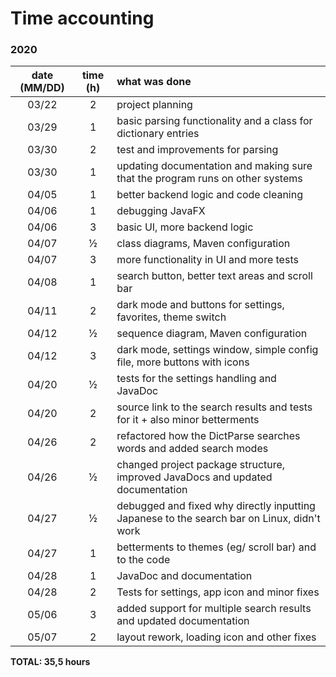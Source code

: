 # Time accounting
### 2020
| date (MM/DD) | time (h) | what was done |
| :----:|:---:| :-----|
| 03/22 | 2   | project planning |
| 03/29 | 1   | basic parsing functionality and a class for dictionary entries |
| 03/30 | 2   | test and improvements for parsing |
| 03/30 | 1   | updating documentation and making sure that the program runs on other systems |
| 04/05 | 1   | better backend logic and code cleaning |
| 04/06 | 1   | debugging JavaFX |
| 04/06 | 3   | basic UI, more backend logic |
| 04/07 | ½   | class diagrams, Maven configuration |
| 04/07 | 3   | more functionality in UI and more tests |
| 04/08 | 1   | search button, better text areas and scroll bar |
| 04/11 | 2   | dark mode and buttons for settings, favorites, theme switch |
| 04/12 | ½   | sequence diagram, Maven configuration |
| 04/12 | 3   | dark mode, settings window, simple config file, more buttons with icons |
| 04/20 | ½   | tests for the settings handling and JavaDoc |
| 04/20 | 2   | source link to the search results and tests for it + also minor betterments |
| 04/26 | 2   | refactored how the DictParse searches words and added search modes |
| 04/26 | ½   | changed project package structure, improved JavaDocs and updated documentation |
| 04/27 | ½   | debugged and fixed why directly inputting Japanese to the search bar on Linux, didn't work |
| 04/27 | 1   | betterments to themes (eg/ scroll bar) and to the code |
| 04/28 | 1   | JavaDoc and documentation |
| 04/28 | 2   | Tests for settings, app icon and minor fixes |
| 05/06 | 3   | added support for multiple search results and updated documentation |
| 05/07 | 2   | layout rework, loading icon and other fixes |
**TOTAL: 35,5 hours**
